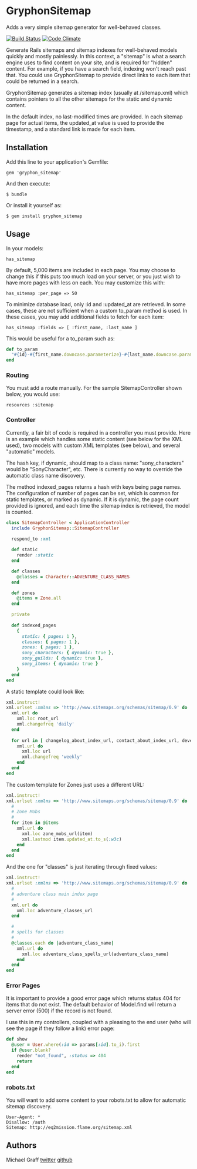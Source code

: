 # GryphonSitemap

Adds a very simple sitemap generator for well-behaved classes.

[![Build Status](https://secure.travis-ci.org/skandragon/gryphon_sitemap.png?branch=master)](http://travis-ci.org/skandragon/gryphon_sitemap)
[![Code Climate](https://codeclimate.com/badge.png)](https://codeclimate.com/github/skandragon/gryphon_sitemap)

Generate Rails sitemaps and sitemap indexes for well-behaved models quickly and mostly painlessly.  In this context, a "sitemap" is what a search engine uses to find content on your site, and is required for "hidden" content.  For example, if you have a search field, indexing won't reach past that.  You could use GryphonSitemap to provide direct links to each item that could be returned in a search.

GryphonSitemap generates a sitemap index (usually at /sitemap.xml) which contains pointers to all the other sitemaps for the static and dynamic content.

In the default index, no last-modified times are provided.  In each sitemap page for actual items, the updated_at value is used to provide the timestamp, and a standard link is made for each item.

## Installation

Add this line to your application's Gemfile:

    gem 'gryphon_sitemap'

And then execute:

    $ bundle

Or install it yourself as:

    $ gem install gryphon_sitemap
    
## Usage

In your models:

    has_sitemap

By default, 5,000 items are included in each page.
You may choose to change this if this puts too much load on your server,
or you just wish to have more pages with less on each.  You may customize
this with:

    has_sitemap :per_page => 50

To minimize database load, only :id and :updated_at are retrieved.
In some cases, these are not sufficient when a custom to_param method
is used.  In these cases, you may add additional fields to fetch for
each item:

    has_sitemap :fields => [ :first_name, :last_name ]

This would be useful for a to_param such as:

```ruby
def to_param
  "#{id}-#{first_name.downcase.parameterize}-#{last_name.downcase.parameterize}"
end
```

### Routing

You must add a route manually.  For the sample SitemapController shown below, you
would use:

    resources :sitemap

### Controller

Currently, a fair bit of code is required in a controller you must provide.
Here is an example which handles some static content (see below for the XML used),
two models with custom XML templates (see below), and several "automatic" models.

The hash key, if dynamic, should map to a class name:  "sony_characters" would
be "SonyCharacter", etc.  There is currently no way to override the automatic
class name discovery.

The method indexed_pages returns a hash with keys being page names.  The
configuration of number of pages can be set, which is common for static templates,
or marked as dynamic.  If it is dynamic, the page count provided is ignored, and
each time the sitemap index is retrieved, the model is counted.

```ruby
class SitemapController < ApplicationController
  include GryphonSitemap::SitemapController

  respond_to :xml
  
  def static
    render :static
  end

  def classes
    @classes = Character::ADVENTURE_CLASS_NAMES
  end

  def zones
    @items = Zone.all
  end

  private
  
  def indexed_pages
    {
      static: { pages: 1 },
      classes: { pages: 1 },
      zones: { pages: 1 },
      sony_characters: { dynamic: true },
      sony_guilds: { dynamic: true },
      sony_items: { dynamic: true }
    }
  end
end
```

A static template could look like:

```ruby
xml.instruct!
xml.urlset :xmlns => 'http://www.sitemaps.org/schemas/sitemap/0.9' do
  xml.url do
    xml.loc root_url
    xml.changefreq 'daily'
  end
  
  for url in [ changelog_about_index_url, contact_about_index_url, developer_about_index_url ]
    xml.url do
      xml.loc url
      xml.changefreq 'weekly'
    end
  end
end
```

The custom template for Zones just uses a different URL:

```ruby
xml.instruct!
xml.urlset :xmlns => 'http://www.sitemaps.org/schemas/sitemap/0.9' do
  #
  # Zone Mobs
  #
  for item in @items
    xml.url do
      xml.loc zone_mobs_url(item)
      xml.lastmod item.updated_at.to_s(:w3c)
    end
  end
end
```

And the one for "classes" is just iterating through fixed values:

```ruby
xml.instruct!
xml.urlset :xmlns => 'http://www.sitemaps.org/schemas/sitemap/0.9' do
  #
  # adventure class main index page
  #
  xml.url do
    xml.loc adventure_classes_url
  end

  #
  # spells for classes
  #
  @classes.each do |adventure_class_name|
    xml.url do
      xml.loc adventure_class_spells_url(adventure_class_name)
    end
  end
end
```

### Error Pages

It is important to provide a good error page which returns status
404 for items that do not exist.  The default behavior of Model.find
will return a server error (500) if the record is not found.

I use this in my controllers, coupled with a pleasing to the end user
(who will see the page if they follow a link) error page:

```ruby
def show
  @user = User.where(:id => params[:id].to_i).first
  if @user.blank?
    render "not_found", :status => 404
    return
  end
end
```

### robots.txt

You will want to add some content to your robots.txt to allow for automatic sitemap
discovery.

```text
User-Agent: *
Disallow: /auth
Sitemap: http://eq2mission.flame.org/sitemap.xml
```

## Authors

Michael Graff
[twitter](https://twitter.com/skandragon)
[github](https://github.com/skandragon)

